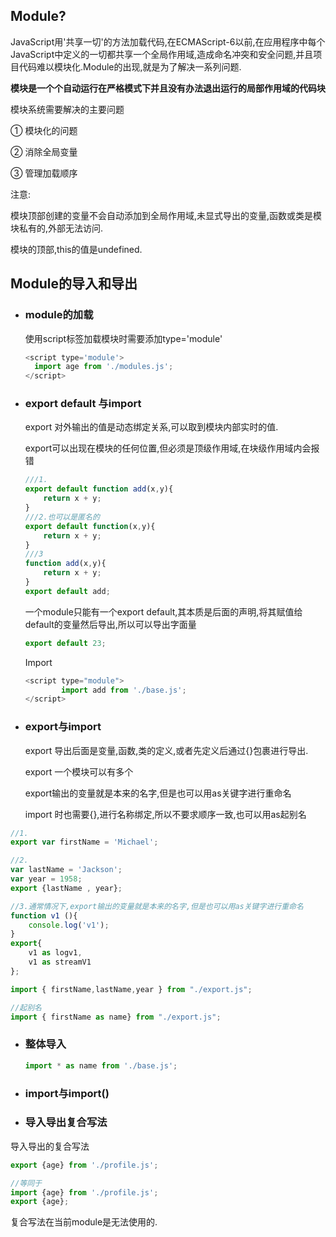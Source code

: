 ## Module?

JavaScript用'共享一切'的方法加载代码,在ECMAScript-6以前,在应用程序中每个JavaScript中定义的一切都共享一个全局作用域,造成命名冲突和安全问题,并且项目代码难以模块化.Module的出现,就是为了解决一系列问题.

**模块是一个个自动运行在严格模式下并且没有办法退出运行的局部作用域的代码块**

模块系统需要解决的主要问题

① 模块化的问题 

② 消除全局变量

③ 管理加载顺序

注意:

模块顶部创建的变量不会自动添加到全局作用域,未显式导出的变量,函数或类是模块私有的,外部无法访问.

模块的顶部,this的值是undefined.



## Module的导入和导出

- ### module的加载

  使用script标签加载模块时需要添加type='module'

  ```javascript
  <script type='module'> 
    import age from './modules.js';
  </script>
  ```

  

- ### export default 与import

  export 对外输出的值是动态绑定关系,可以取到模块内部实时的值.

  export可以出现在模块的任何位置,但必须是顶级作用域,在块级作用域内会报错

  

  ```javascript
  ///1.
  export default function add(x,y){
      return x + y;
  }
  ///2.也可以是匿名的
  export default function(x,y){
      return x + y;
  }
  ///3
  function add(x,y){
      return x + y;
  }
  export default add;
  ```

  一个module只能有一个export default,其本质是后面的声明,将其赋值给default的变量然后导出,所以可以导出字面量

  ```javascript
  export default 23;
  ```

  Import

  ```javascript
  <script type="module">
          import add from './base.js';
  </script>
  ```

  

- ### export与import

   export 导出后面是变量,函数,类的定义,或者先定义后通过{}包裹进行导出.

   export 一个模块可以有多个

   export输出的变量就是本来的名字,但是也可以用as关键字进行重命名

   import 时也需要{},进行名称绑定,所以不要求顺序一致,也可以用as起别名

```javascript
//1.
export var firstName = 'Michael';

//2.
var lastName = 'Jackson';
var year = 1958;
export {lastName , year};

//3.通常情况下,export输出的变量就是本来的名字,但是也可以用as关键字进行重命名
function v1 (){
    console.log('v1');
}
export{
    v1 as logv1,
    v1 as streamV1
};

import { firstName,lastName,year } from "./export.js";

//起别名
import { firstName as name} from "./export.js";
```



- ### 整体导入 

  ```javascript
  import * as name from './base.js';
  ```

  

- ### import与import()



- ### 导入导出复合写法

导入导出的复合写法

```javascript
export {age} from './profile.js';

//等同于
import {age} from './profile.js';
export {age};
```

复合写法在当前module是无法使用的.



